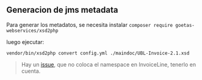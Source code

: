 ## Generacion de jms metadata

Para generar los metadatos, se necesita instalar 
`composer require goetas-webservices/xsd2php`

luego ejecutar:

```
vendor/bin/xsd2php convert config.yml ./maindoc/UBL-Invoice-2.1.xsd
```

> Hay un [issue](https://github.com/goetas-webservices/xsd2php/issues/118), que no coloca el namespace en InvoiceLine, tenerlo en cuenta.